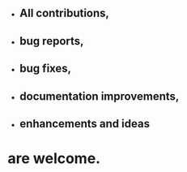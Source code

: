 * ##  All contributions, 
* ##  bug reports,
* ##  bug fixes,
* ##  documentation improvements,
* ##  enhancements and ideas
 #   are welcome.
